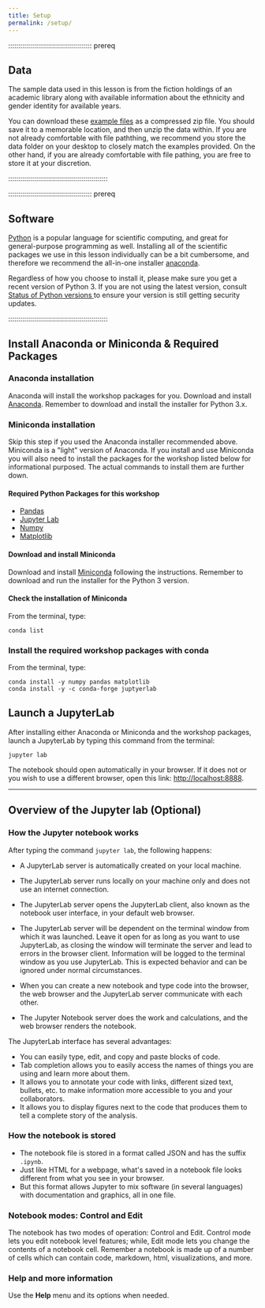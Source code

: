 ```yaml
---
title: Setup
permalink: /setup/
---
```


::::::::::::::::::::::::::::::::::::::::::  prereq

## Data

The sample data used in this lesson is from the fiction holdings of an academic library along with available information about the ethnicity and gender identity for available years.

You can download these [example files][dataset] as a compressed zip file. You should save it to a memorable location, and then unzip the data within. If you are not already comfortable with file paththing, we recommend you store the data folder on your desktop to closely match the examples provided. On the other hand, if you are already comfortable with file pathing, you are free to store it at your discretion.
    

::::::::::::::::::::::::::::::::::::::::::::::::::

::::::::::::::::::::::::::::::::::::::::::  prereq

## Software

[Python](https://python.org) is a popular language for scientific computing, and great for
general-purpose programming as well. Installing all of the scientific packages we use in this lesson
individually can be a bit cumbersome, and therefore we recommend the all-in-one
installer [anaconda](https://www.anaconda.com/download/success).

Regardless of how you choose to install it, please make sure you get a recent version of Python 3.  If you are not using the latest version, consult [Status of Python versions
](https://devguide.python.org/versions/) to ensure your version is still getting security updates.



::::::::::::::::::::::::::::::::::::::::::::::::::

## Install Anaconda or Miniconda & Required Packages

### Anaconda installation

Anaconda will install the workshop packages for you. 
Download and install [Anaconda](https://www.anaconda.com/download/success).
Remember to download and install the installer for Python 3.x.

### Miniconda installation

Skip this step if you used the Anaconda installer recommended above. Miniconda is a "light" version of Anaconda. If you install and use Miniconda you will also need to install the  packages for the workshop listed below for informational purposed.  The actual commands to install them are further down.

#### Required Python Packages for this workshop

- [Pandas](https://pandas.pydata.org/)
- [Jupyter Lab](https://jupyter.org/)
- [Numpy](https://www.numpy.org/)
- [Matplotlib](https://matplotlib.org/)

#### Download and install Miniconda

Download and install [Miniconda](https://conda.pydata.org/miniconda.html)
following the instructions. Remember to download and run the installer for the
Python 3 version.

#### Check the installation of Miniconda

From the terminal, type:

```
conda list
```

### Install the required workshop packages with conda

From the terminal, type:

```
conda install -y numpy pandas matplotlib
conda install -y -c conda-forge juptyerlab
```

## Launch a JupyterLab

After installing either Anaconda or Miniconda and the workshop packages,
launch a JupyterLab by typing this command from the terminal:

```
jupyter lab
```

The notebook should open automatically in your browser. If it does not or you
wish to use a different browser, open this link: [http://localhost:8888](https://localhost:8888).

***

## Overview of the Jupyter lab (Optional)

### How the Jupyter notebook works

After typing the command `jupyter lab`, the following happens:

- A JupyterLab server is automatically created on your local machine.

- The JupyterLab server runs locally on your machine only and does not
  use an internet connection.

- The JupyterLab server opens the JupyterLab client, also known
  as the notebook user interface, in your default web browser.

- The JupyterLab server will be dependent on the terminal window from which it was launched. Leave it open for as long as you want to use JupyterLab, as closing the window will terminate the server and lead to errors in the browser client. Information will be logged to the terminal window as you use JupyterLab.  This is expected behavior and can be ignored under normal circumstances.

- When you can create a new notebook and type code into the browser, the web
  browser and the JupyterLab server communicate with each other.
  

- The Jupyter Notebook server does the work and calculations, and the web
  browser renders the notebook.


The JupyterLab interface has several advantages:

- You can easily type, edit, and copy and paste blocks of code.
- Tab completion allows you to easily access the names of things you are using
  and learn more about them.
- It allows you to annotate your code with links, different sized text,
  bullets, etc. to make information more accessible to you and your
  collaborators.
- It allows you to display figures next to the code that produces them
  to tell a complete story of the analysis.


### How the notebook is stored

- The notebook file is stored in a format called JSON and has the suffix
  `.ipynb`.
- Just like HTML for a webpage, what's saved in a notebook file looks
  different from what you see in your browser.
- But this format allows Jupyter to mix software (in several languages) with
  documentation and graphics, all in one file.

### Notebook modes: Control and Edit

The notebook has two modes of operation: Control and Edit. Control mode lets
you edit notebook level features; while, Edit mode lets you change the
contents of a notebook cell. Remember a notebook is made up of a number of
cells which can contain code, markdown, html, visualizations, and more.

### Help and more information

Use the **Help** menu and its options when needed.


[dataset]: episodes/files/data.zip 